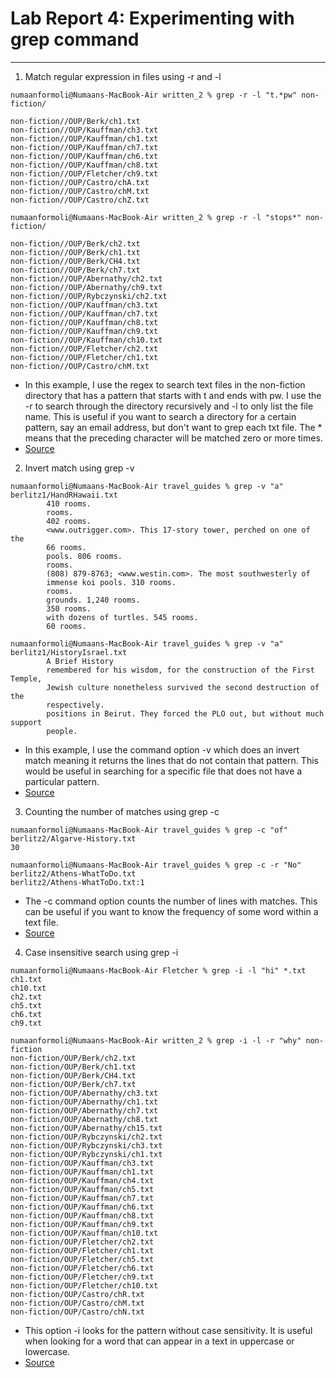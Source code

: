 # Lab Report 4: Experimenting with grep command
---

1. Match regular expression in files using -r and -l


```
numaanformoli@Numaans-MacBook-Air written_2 % grep -r -l "t.*pw" non-fiction/

non-fiction//OUP/Berk/ch1.txt
non-fiction//OUP/Kauffman/ch3.txt
non-fiction//OUP/Kauffman/ch1.txt
non-fiction//OUP/Kauffman/ch7.txt
non-fiction//OUP/Kauffman/ch6.txt
non-fiction//OUP/Kauffman/ch8.txt
non-fiction//OUP/Fletcher/ch9.txt
non-fiction//OUP/Castro/chA.txt
non-fiction//OUP/Castro/chM.txt
non-fiction//OUP/Castro/chZ.txt

```
```
numaanformoli@Numaans-MacBook-Air written_2 % grep -r -l "stops*" non-fiction/         

non-fiction//OUP/Berk/ch2.txt
non-fiction//OUP/Berk/ch1.txt
non-fiction//OUP/Berk/CH4.txt
non-fiction//OUP/Berk/ch7.txt
non-fiction//OUP/Abernathy/ch2.txt
non-fiction//OUP/Abernathy/ch9.txt
non-fiction//OUP/Rybczynski/ch2.txt
non-fiction//OUP/Kauffman/ch3.txt
non-fiction//OUP/Kauffman/ch7.txt
non-fiction//OUP/Kauffman/ch8.txt
non-fiction//OUP/Kauffman/ch9.txt
non-fiction//OUP/Kauffman/ch10.txt
non-fiction//OUP/Fletcher/ch2.txt
non-fiction//OUP/Fletcher/ch1.txt
non-fiction//OUP/Castro/chM.txt
```
- In this example, I use the regex to search text files in the non-fiction directory that has a pattern that starts with t and ends with pw. I use the -r to search through the directory recursively and -l to only list the file name. This is useful if you want to search a directory for a certain pattern, say an email address, but don't want to grep each txt file. The * means that the preceding character will be matched zero or more times.
- [Source](https://www.thegeekstuff.com/2009/03/15-practical-unix-grep-command-examples/)
 
 
2. Invert match using grep -v

```
numaanformoli@Numaans-MacBook-Air travel_guides % grep -v "a" berlitz1/HandRHawaii.txt
        410 rooms.
        rooms.
        402 rooms.
        <www.outrigger.com>. This 17-story tower, perched on one of the
        66 rooms.
        pools. 806 rooms.
        rooms.
        (808) 879-8763; <www.westin.com>. The most southwesterly of
        immense koi pools. 310 rooms.
        rooms.
        grounds. 1,240 rooms.
        350 rooms.
        with dozens of turtles. 545 rooms.
        60 rooms.
```
```
numaanformoli@Numaans-MacBook-Air travel_guides % grep -v "a" berlitz1/HistoryIsrael.txt    
        A Brief History
        remembered for his wisdom, for the construction of the First Temple,
        Jewish culture nonetheless survived the second destruction of the
        respectively.
        positions in Beirut. They forced the PLO out, but without much support
        people.
```
- In this example, I use the command option -v which does an invert match meaning it returns the lines that do not contain that pattern. This would be useful in searching for a specific file that does not have a particular pattern.
- [Source](https://www.thegeekstuff.com/2009/03/15-practical-unix-grep-command-examples/)


3. Counting the number of matches using grep -c

```
numaanformoli@Numaans-MacBook-Air travel_guides % grep -c "of" berlitz2/Algarve-History.txt
30
```
```
numaanformoli@Numaans-MacBook-Air travel_guides % grep -c -r "No" berlitz2/Athens-WhatToDo.txt 
berlitz2/Athens-WhatToDo.txt:1
```
- The -c command option counts the number of lines with matches. This can be useful if you want to know the frequency of some word within a text file.
- [Source](https://www.thegeekstuff.com/2009/03/15-practical-unix-grep-command-examples/)


4. Case insensitive search using grep -i

```
numaanformoli@Numaans-MacBook-Air Fletcher % grep -i -l "hi" *.txt  
ch1.txt
ch10.txt
ch2.txt
ch5.txt
ch6.txt
ch9.txt
```

```
numaanformoli@Numaans-MacBook-Air written_2 % grep -i -l -r "why" non-fiction 
non-fiction/OUP/Berk/ch2.txt
non-fiction/OUP/Berk/ch1.txt
non-fiction/OUP/Berk/CH4.txt
non-fiction/OUP/Berk/ch7.txt
non-fiction/OUP/Abernathy/ch3.txt
non-fiction/OUP/Abernathy/ch1.txt
non-fiction/OUP/Abernathy/ch7.txt
non-fiction/OUP/Abernathy/ch8.txt
non-fiction/OUP/Abernathy/ch15.txt
non-fiction/OUP/Rybczynski/ch2.txt
non-fiction/OUP/Rybczynski/ch3.txt
non-fiction/OUP/Rybczynski/ch1.txt
non-fiction/OUP/Kauffman/ch3.txt
non-fiction/OUP/Kauffman/ch1.txt
non-fiction/OUP/Kauffman/ch4.txt
non-fiction/OUP/Kauffman/ch5.txt
non-fiction/OUP/Kauffman/ch7.txt
non-fiction/OUP/Kauffman/ch6.txt
non-fiction/OUP/Kauffman/ch8.txt
non-fiction/OUP/Kauffman/ch9.txt
non-fiction/OUP/Kauffman/ch10.txt
non-fiction/OUP/Fletcher/ch2.txt
non-fiction/OUP/Fletcher/ch1.txt
non-fiction/OUP/Fletcher/ch5.txt
non-fiction/OUP/Fletcher/ch6.txt
non-fiction/OUP/Fletcher/ch9.txt
non-fiction/OUP/Fletcher/ch10.txt
non-fiction/OUP/Castro/chR.txt
non-fiction/OUP/Castro/chM.txt
non-fiction/OUP/Castro/chN.txt
```
- This option -i looks for the pattern without case sensitivity. It is useful when looking for a word that can appear in a text in uppercase or lowercase.
- [Source](https://linuxhandbook.com/grep-command-examples/)
